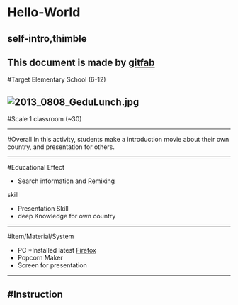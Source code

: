 # Hello-World
## self-intro,thimble
This document is made by [gitfab](http://gitfab.org)
---
#Target
Elementary School (6-12)


![2013_0808_GeduLunch.jpg](https://raw.github.com/russianblueao/classrecipe-template/master/gitfab/resources/2013_0808_GeduLunch.jpg)
---
#Scale
1 classroom (~30)

---
#Overall
In this activity, students make a introduction movie about their own country, and presentation for others.


---
#Educational Effect
* Search information and Remixing

skill

* Presentation Skill
* deep Knowledge for own country

---
#Item/Material/System
* PC *Installed latest [Firefox](http://www.mozilla.org/en-US/firefox/)
* Popcorn Maker
* Screen for presentation
---
#Instruction
---
